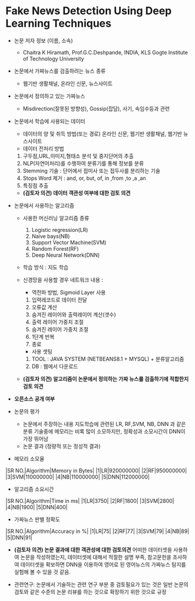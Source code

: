# Fake News Detection Using Deep Learning Techniques
* 논문 저자 정보 (이름, 소속)
  - Chaitra K Hiramath, Prof.G.C.Deshpande, INDIA, KLS Gogte Institute of Technology University

* 논문에서 가짜뉴스를 검출하려는 뉴스 종류 
  - 웹기반 생활채널, 온라인 신문, 뉴스사이트
  
* 논문에서 정의하고 있는 가짜뉴스
  - Misdirection(잘못된 방향성), Gossip(잡담), 사기, 속임수등과 관련
  
* 논문에서 학습에 사용되는 데이터
  - 데이터의 양 및 취득 방법(또는 경로)
    온라인 신문, 웹기반 생활채널, 웹기반 뉴스사이트 
  - 데이터 전처리 방법
   1. 구두점,URL,이미지,형태소 분석 및 중지단어의 추출
   2. NLP(자연어처리)를 수행하여 분류기를 통해 정보를 분류
   3. Stemming 기술 : 단어에서 접미사 또는 접두사를 분리하는 기술
   4. Stops Word 제거 : and, or, but, of, in ,from ,to ,a ,an 
   5. 특징점 추출 
   
  -  **(검토자 의견) 데이터 객관성 여부에 대한 검토 의견**  
* 논문에서 사용하는 알고리즘  
  - 사용한 머신러닝 알고리즘 종류
    1. Logistic regression(LR)
    2. Naive bays(NB)
    3. Support Vector Machine(SVM)
    4. Random Forest(RF)
    5. Deep Neural Network(DNN)
    
  - 학습 방식 : 지도 학습
  - 신경망을 사용할 경우 네트워크 내용 : 
    * 역전파 방법, Sigmoid Layer 사용
     1. 입력레코드로 데이터 전달
     2. 오류값 계산
     3. 숨겨진 레이어와 출력레이어 계산(갯수)
     4. 출력 레이어 가중치 조절
     5. 숨겨진 레이어 가중치 조절
     6. 1단계 반복
     7. 종료
    * 사용 셋팅 
     1. TOOL : JAVA SYSTEM (NETBEANS8.1 + MYSQL) + 분류알고리즘
     2. DB : 웹에서 다운로드
     
  - **(검토자 의견) 알고리즘이 논문에서 정의하는 가짜 뉴스를 검출하기에 적합한지 검토 의견** 
* **오픈소스 공개 여부** 
* 논문의 평가
  - 논문에서 주장하는 내용 
    지도학습에 관련된 LR, RF,SVM, NB, DNN 과 같은 분류 기술중에 메모리는 비록 많이 소모하지만, 정확성과 소모시간이
    DNN이 가장 뛰어남
  - 논문 결과 (정량적 또는 정성적 결과)
 
 * 메모리 소모율 

|SR NO.|Algorithm|Memory in Bytes|
|1|LR|920000000|
|2|RF|950000000|
|3|SVM|110000000|
|4|NB|110000000|
|5|DNN|112000000|

 * 알고리즘 소요시간

|SR NO.|Algorithm|Time in ms|
|1|LR|3750|
|2|RF|1800|
|3|SVM|2800|
|4|NB|1900|
|5|DNN|400|
 
 * 가짜뉴스 판별 정확도

|SR NO.|Algorithm|Accuracy in %|
|1|LR|75|
|2|RF|77|
|3|SVM|79|
|4|NB|89|
|5|DNN|91|

  - **(검토자 의견) 논문 결과에 대한 객관성에 대한 검토의견** 
   어떠한 데이터셋을 사용하여 논문을 작성하였는지, 데이터셋에 대해서 적절한 설명 부족, 참고문헌을 조사하여 데이터셋을 확보하면
   DNN을 이용하여 영어로 된 영어뉴스의 가짜뉴스 탐지를 실험해 볼 수 있을 것 같음.
   
* 관련연구: 논문에서 기술하는 관련 연구 부분 중 검토필요가 있는 것은 일반 논문의 검토와 같은 수준의 논문 리뷰를 하는 것으로 
확장하기 위한 것으로 규정

